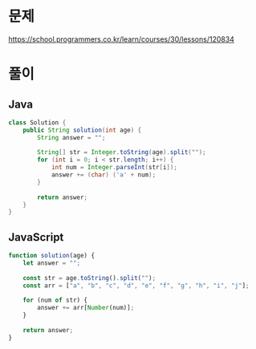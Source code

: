 # 문제
https://school.programmers.co.kr/learn/courses/30/lessons/120834

# 풀이
## Java
```java
class Solution {
    public String solution(int age) {
        String answer = "";
        
        String[] str = Integer.toString(age).split("");
        for (int i = 0; i < str.length; i++) {
            int num = Integer.parseInt(str[i]);
            answer += (char) ('a' + num);
        }
        
        return answer;
    }
}
```

## JavaScript
```javascript
function solution(age) {
    let answer = "";
    
    const str = age.toString().split("");
    const arr = ["a", "b", "c", "d", "e", "f", "g", "h", "i", "j"];
    
    for (num of str) {
        answer += arr[Number(num)];
    }
    
    return answer;
}
```
